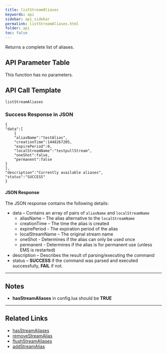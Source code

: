 ```yaml
---
title: listStreamAliases
keywords: api
sidebar: api_sidebar
permalink: listStreamAliases.html
folder: api
toc: false
---
```


Returns a complete list of aliases.



## API Parameter Table

This function has no parameters.



## API Call Template

``` 
listStreamAliases
```



### Success Response in JSON

``` 
{
"data":[
    {
    "aliasName":"testAlias",
    "creationTime":1448267205,
    "expirePeriod":0,
    "localStreamName":"testpullStream",
    "oneShot":false,
    "permanent":false
}
],
"description":"Currently available aliases",
"status":"SUCCESS"
}
```



#### JSON Response

The JSON response contains the following details:

- data – Contains an array of pairs of `aliasName` and `localStreamName`
  - aliasName – The alias alternative to the `localStreamName`
  - creationTime – The time the alias is created
  - expirePeriod - The expiration period of the alias
  - localStreamName – The original stream name
  - oneShot - Determines if the alias can only be used once
  - permanent - Determines if the alias is for permanent use (unless EMS is restarted)
- description – Describes the result of parsing/executing the command
- status – **SUCCESS** if the command was parsed and executed successfully, **FAIL** if not.

------

## Notes

- **hasStreamAliases** in config.lua should be **TRUE**


------

## Related Links

- [hasStreamAliases](userguide_configlua.html#hasStreamAliases)
- [removeStreamAlias](api_removeStreamAlias.html)
- [flushStreamAliases](api_flushStreamAliases.html)
- [addStreamAlias](api_addStreamAlias.html)